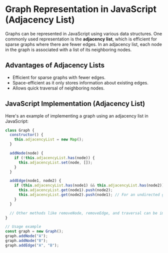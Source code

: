 # Graph Representation in JavaScript (Adjacency List)

Graphs can be represented in JavaScript using various data structures. One commonly used representation is the **adjacency list**, which is efficient for sparse graphs where there are fewer edges. In an adjacency list, each node in the graph is associated with a list of its neighboring nodes.

## Advantages of Adjacency Lists

- Efficient for sparse graphs with fewer edges.
- Space-efficient as it only stores information about existing edges.
- Allows quick traversal of neighboring nodes.

## JavaScript Implementation (Adjacency List)

Here's an example of implementing a graph using an adjacency list in JavaScript:

```js
class Graph {
  constructor() {
    this.adjacencyList = new Map();
  }

  addNode(node) {
    if (!this.adjacencyList.has(node)) {
      this.adjacencyList.set(node, []);
    }
  }

  addEdge(node1, node2) {
    if (this.adjacencyList.has(node1) && this.adjacencyList.has(node2)) {
      this.adjacencyList.get(node1).push(node2);
      this.adjacencyList.get(node2).push(node1); // For an undirected graph
    }
  }

  // Other methods like removeNode, removeEdge, and traversal can be implemented here
}

// Usage example
const graph = new Graph();
graph.addNode("A");
graph.addNode("B");
graph.addEdge("A", "B");
```